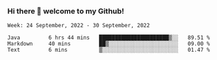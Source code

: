 ### Hi there 👋 welcome to my Github! 

<!--START_SECTION:waka-->
```text
Week: 24 September, 2022 - 30 September, 2022

Java         6 hrs 44 mins   ██████████████████████▒░░   89.51 % 
Markdown     40 mins         ██▒░░░░░░░░░░░░░░░░░░░░░░   09.00 % 
Text         6 mins          ▒░░░░░░░░░░░░░░░░░░░░░░░░   01.47 % 
```
<!--END_SECTION:waka-->
